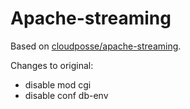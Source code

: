 # Apache-streaming

Based on [cloudposse/apache-streaming](https://github.com/cloudposse/apache-streaming).

Changes to original:
- disable mod cgi
- disable conf db-env